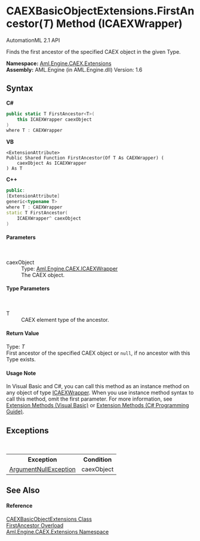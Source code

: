 # CAEXBasicObjectExtensions.FirstAncestor(*T*) Method (ICAEXWrapper)
AutomationML 2.1 API 

Finds the first ancestor of the specified CAEX object in the given Type.

**Namespace:**&nbsp;<a href="N_Aml_Engine_CAEX_Extensions">Aml.Engine.CAEX.Extensions</a><br />**Assembly:**&nbsp;AML.Engine (in AML.Engine.dll) Version: 1.6

## Syntax

**C#**<br />
``` C#
public static T FirstAncestor<T>(
	this ICAEXWrapper caexObject
)
where T : CAEXWrapper

```

**VB**<br />
``` VB
<ExtensionAttribute>
Public Shared Function FirstAncestor(Of T As CAEXWrapper) ( 
	caexObject As ICAEXWrapper
) As T
```

**C++**<br />
``` C++
public:
[ExtensionAttribute]
generic<typename T>
where T : CAEXWrapper
static T FirstAncestor(
	ICAEXWrapper^ caexObject
)
```


#### Parameters
&nbsp;<dl><dt>caexObject</dt><dd>Type: <a href="T_Aml_Engine_CAEX_ICAEXWrapper">Aml.Engine.CAEX.ICAEXWrapper</a><br />The CAEX object.</dd></dl>

#### Type Parameters
&nbsp;<dl><dt>T</dt><dd>CAEX element type of the ancestor.</dd></dl>

#### Return Value
Type: *T*<br />First ancestor of the specified CAEX object or `null`, if no ancestor with this Type exists.

#### Usage Note
In Visual Basic and C#, you can call this method as an instance method on any object of type <a href="T_Aml_Engine_CAEX_ICAEXWrapper">ICAEXWrapper</a>. When you use instance method syntax to call this method, omit the first parameter. For more information, see <a href="https://docs.microsoft.com/dotnet/visual-basic/programming-guide/language-features/procedures/extension-methods" target="_blank" rel="noopener noreferrer">Extension Methods (Visual Basic)</a> or <a href="https://docs.microsoft.com/dotnet/csharp/programming-guide/classes-and-structs/extension-methods" target="_blank" rel="noopener noreferrer">Extension Methods (C# Programming Guide)</a>.

## Exceptions
&nbsp;<table><tr><th>Exception</th><th>Condition</th></tr><tr><td><a href="https://docs.microsoft.com/dotnet/api/system.argumentnullexception" target="_parent" rel="noopener noreferrer">ArgumentNullException</a></td><td>caexObject</td></tr></table>

## See Also


#### Reference
<a href="T_Aml_Engine_CAEX_Extensions_CAEXBasicObjectExtensions">CAEXBasicObjectExtensions Class</a><br /><a href="Overload_Aml_Engine_CAEX_Extensions_CAEXBasicObjectExtensions_FirstAncestor">FirstAncestor Overload</a><br /><a href="N_Aml_Engine_CAEX_Extensions">Aml.Engine.CAEX.Extensions Namespace</a><br />